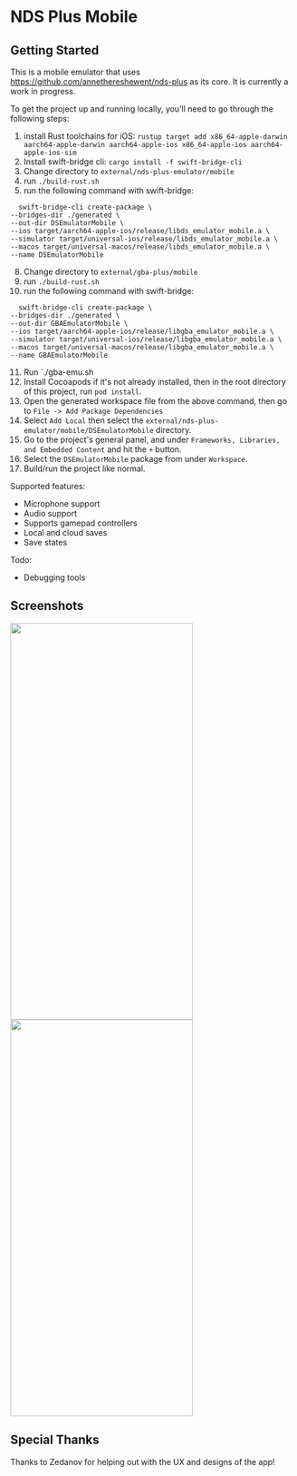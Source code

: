 # NDS Plus Mobile

## Getting Started

This is a mobile emulator that uses https://github.com/annethereshewent/nds-plus as its core. It is currently a work in progress.

To get the project up and running locally, you'll need to go through the following steps:

1. install Rust toolchains for iOS: `rustup target add x86_64-apple-darwin aarch64-apple-darwin aarch64-apple-ios x86_64-apple-ios aarch64-apple-ios-sim
`
2. Install swift-bridge cli: `cargo install -f swift-bridge-cli`
3. Change directory to `external/nds-plus-emulator/mobile`
4. run `./build-rust.sh`
5. run the following command with swift-bridge:
  ```
    swift-bridge-cli create-package \
  --bridges-dir ./generated \
  --out-dir DSEmulatorMobile \
  --ios target/aarch64-apple-ios/release/libds_emulator_mobile.a \
  --simulator target/universal-ios/release/libds_emulator_mobile.a \
  --macos target/universal-macos/release/libds_emulator_mobile.a \
  --name DSEmulatorMobile
  ```
8. Change directory to `external/gba-plus/mobile`
9. run `./build-rust.sh`
10. run the following command with swift-bridge:
  ```
    swift-bridge-cli create-package \
  --bridges-dir ./generated \
  --out-dir GBAEmulatorMobile \
  --ios target/aarch64-apple-ios/release/libgba_emulator_mobile.a \
  --simulator target/universal-ios/release/libgba_emulator_mobile.a \
  --macos target/universal-macos/release/libgba_emulator_mobile.a \
  --name GBAEmulatorMobile
  ```
11. Run `./gba-emu.sh
12. Install Cocoapods if it's not already installed, then in the root directory of this project, run `pod install`.
7. Open the generated workspace file from the above command, then go to `File -> Add Package Dependencies`
8. Select `Add Local` then select the `external/nds-plus-emulator/mobile/DSEmulatorMobile` directory.
9. Go to the project's general panel, and under `Frameworks, Libraries, and Embedded Content` and hit the `+` button.
10. Select the `DSEmulatorMobile` package from under `Workspace`.
11. Build/run the project like normal.

Supported features:

- Microphone support
- Audio support
- Supports gamepad controllers 
- Local and cloud saves
- Save states

Todo: 

- Debugging tools

## Screenshots

<img src="https://github.com/user-attachments/assets/9033e4d2-1be2-4210-922e-41cceeaefb0c" width="322" height="699">
<img src="https://github.com/user-attachments/assets/8723f63e-4876-4832-a005-d514c20672d8" width="322" height="699">

## Special Thanks

Thanks to Zedanov for helping out with the UX and designs of the app!


